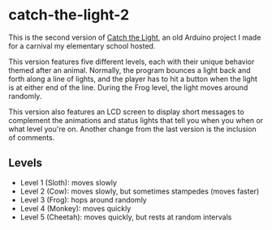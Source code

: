 # catch-the-light-2

This is the second version of [Catch the Light](https://github.com/sustainmain/catch-the-light), an old Arduino project I made for a carnival my elementary school hosted.

This version features five different levels, each with their unique behavior themed after an animal. Normally, the program bounces a light back and forth along a line of lights, and the player has to hit a button when the light is at either end of the line. During the Frog level, the light moves around randomly.

This version also features an LCD screen to display short messages to complement the animations and status lights that tell you when you when or what level you're on. Another change from the last version is the inclusion of comments.


## Levels
- Level 1 (Sloth): moves slowly
- Level 2 (Cow): moves slowly, but sometimes stampedes (moves faster)
- Level 3 (Frog): hops around randomly
- Level 4 (Monkey): moves quickly
- Level 5 (Cheetah): moves quickly, but rests at random intervals
